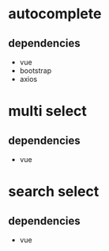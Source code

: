 # autocomplete
## dependencies
- vue
- bootstrap
- axios

# multi select
## dependencies
- vue

# search select
## dependencies
- vue